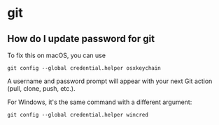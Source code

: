 # git

## How do I update password for git

To fix this on macOS, you can use

`git config --global credential.helper osxkeychain`

A username and password prompt will appear with your next Git action (pull, clone, push, etc.).

For Windows, it's the same command with a different argument:

`git config --global credential.helper wincred`